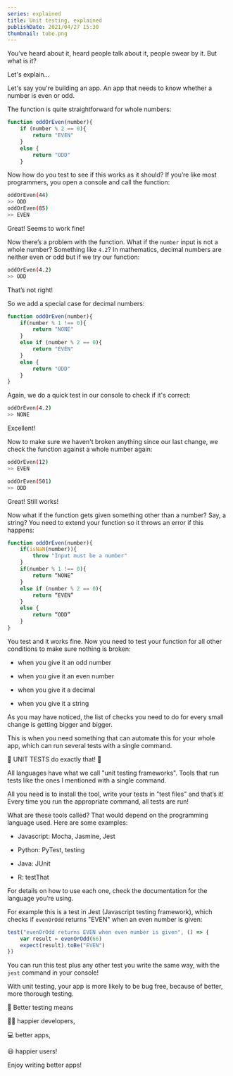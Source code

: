 ```yaml
---
series: explained
title: Unit testing, explained
publishDate: 2021/04/27 15:30
thumbnail: tube.png
---
```


You’ve heard about it, heard people talk about it, people swear by it. But what is it?

Let's explain...

Let's say you're building an app. An app that needs to know whether a number is even or odd.

The function is quite straightforward for whole numbers:

```js
function oddOrEven(number){
    if (number % 2 == 0){
        return "EVEN"
    }
    else {
        return "ODD"
    }
```

Now how do you test to see if this works as it should? If you’re like most programmers, you open a console and call the function:

```sh
oddOrEven(44)
>> ODD
oddOrEven(85)
>> EVEN
```

Great! Seems to work fine!

Now there’s a problem with the function. What if the `number` input is not a whole number? Something like `4.2`? In mathematics, decimal numbers are neither even or odd but if we try our function:

```sh
oddOrEven(4.2)
>> ODD
```

That’s not right!

So we add a special case for decimal numbers:

```js
function oddOrEven(number){
    if(number % 1 !== 0){
        return "NONE"
    }
    else if (number % 2 == 0){
        return "EVEN"
    }
    else {
        return "ODD"
    }
}
```

Again, we do a quick test in our console to check if it's correct:

```sh
oddOrEven(4.2)
>> NONE
```

Excellent!

Now to make sure we haven't broken anything since our last change, we check the function against a whole number again:

```sh
oddOrEven(12)
>> EVEN

oddOrEven(501)
>> ODD
```

Great! Still works!

Now what if the function gets given something other than a number? Say, a string? You need to extend your function so it throws an error if this happens:

```js
function oddOrEven(number){
    if(isNaN(number)){
        throw "Input must be a number"
    }
    if(number % 1 !== 0){
        return “NONE”
    }
    else if (number % 2 == 0){
        return “EVEN”
    }
    else {
        return “ODD”
    }
}
```

You test and it works fine. Now you need to test your function for all other conditions to make sure nothing is broken:

* when you give it an odd number

* when you give it an even number

* when you give it a decimal

* when you give it a string

As you may have noticed, the list of checks you need to do for every small change is getting bigger and bigger. 

This is when you need something that can automate this for your whole app, which can run several tests with a single command.

🧪 UNIT TESTS do exactly that! 🧪

All languages have what we call "unit testing frameworks". Tools that run tests like the ones I mentioned with a single command.

All you need is to install the tool, write your tests in "test files" and that’s it! Every time you run the appropriate command, all tests are run!

What are these tools called? That would depend on the programming language used. Here are some examples:

* Javascript: Mocha, Jasmine, Jest

* Python: PyTest, testing

* Java: JUnit

* R: testThat

For details on how to use each one, check the documentation for the language you’re using.

For example this is a test in Jest (Javascript testing framework), which checks if `evenOrOdd` returns "EVEN" when an even number is given:

```js
test("evenOrOdd returns EVEN when even number is given", () => {
    var result = evenOrOdd(66)
    expect(result).toBe("EVEN")
})
```

You can run this test plus any other test you write the same way, with the `jest` command in your console!

With unit testing, your app is more likely to be bug free, because of better, more thorough testing.

🧪 Better testing means

👩‍💻 happier developers,

💻 better apps,

😃 happier users!

Enjoy writing better apps!